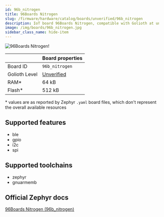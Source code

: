 ```yaml
---
id: 96b_nitrogen
title: 96Boards Nitrogen
slug: /firmware/hardware/catalog/boards/unverified/96b_nitrogen
description: IoT board 96Boards Nitrogen, compatible with Golioth at unverified level.
image: /img/boards/96b_nitrogen.jpg
sidebar_class_name: hide-item
---
```


[//]: # (This is an auto-generated file, do not edit! Changes to it will be lost upon re-generation)

![96Boards Nitrogen!](/img/boards/96b_nitrogen.jpg "96Boards Nitrogen")

|                | Board properties     |
| -------------  | -------------------- |
| Board ID       | `96b_nitrogen` |
| Golioth Level  | [Unverified](/firmware/hardware#unverified-boards) |
| RAM*           | 64 kB |
| Flash*         | 512 kB |

\* values are as reported by Zephyr `.yaml` board files, which don't represent the overall available resources



## Supported features

* ble
* gpio
* i2c
* spi

## Supported toolchains

* zephyr
* gnuarmemb

## Official Zephyr docs

[96Boards Nitrogen (96b_nitrogen)](https://docs.zephyrproject.org/latest/boards/96boards/nitrogen/doc/index.html)
